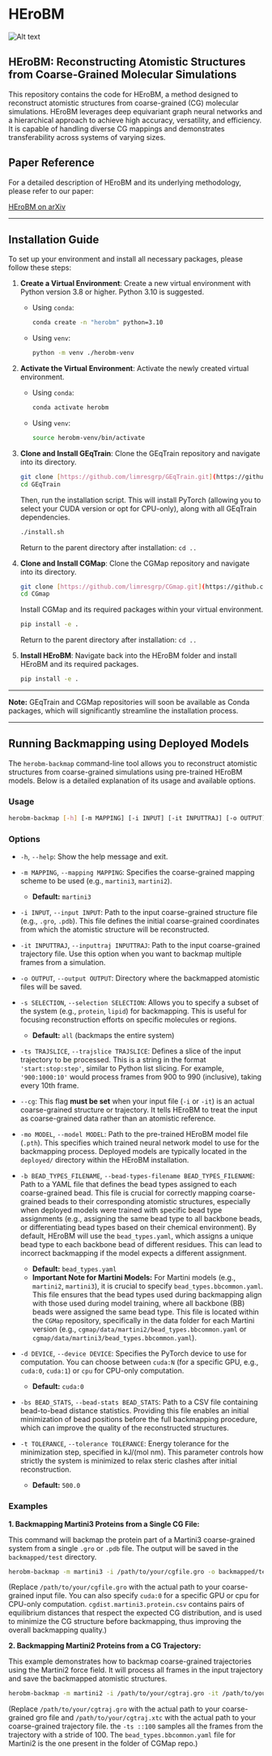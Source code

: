 # HEroBM

![Alt text](logo.svg?raw=true "HEroBM")

## HEroBM: Reconstructing Atomistic Structures from Coarse-Grained Molecular Simulations

This repository contains the code for HEroBM, a method designed to reconstruct atomistic structures from coarse-grained (CG) molecular simulations. HEroBM leverages deep equivariant graph neural networks and a hierarchical approach to achieve high accuracy, versatility, and efficiency. It is capable of handling diverse CG mappings and demonstrates transferability across systems of varying sizes.

## Paper Reference

For a detailed description of HEroBM and its underlying methodology, please refer to our paper:

[HEroBM on arXiv](https://arxiv.org/abs/2404.16911)

---

## Installation Guide

To set up your environment and install all necessary packages, please follow these steps:

1.  **Create a Virtual Environment**:
    Create a new virtual environment with Python version 3.8 or higher. Python 3.10 is suggested.
    * Using `conda`:
        ```bash
        conda create -n "herobm" python=3.10
        ```
    * Using `venv`:
        ```bash
        python -m venv ./herobm-venv
        ```

2.  **Activate the Virtual Environment**:
    Activate the newly created virtual environment.
    * Using `conda`:
        ```bash
        conda activate herobm
        ```
    * Using `venv`:
        ```bash
        source herobm-venv/bin/activate
        ```

3.  **Clone and Install GEqTrain**:
    Clone the GEqTrain repository and navigate into its directory.
    ```bash
    git clone [https://github.com/limresgrp/GEqTrain.git](https://github.com/limresgrp/GEqTrain.git)
    cd GEqTrain
    ```
    Then, run the installation script. This will install PyTorch (allowing you to select your CUDA version or opt for CPU-only), along with all GEqTrain dependencies.
    ```bash
    ./install.sh
    ```
    Return to the parent directory after installation: `cd ..`

4.  **Clone and Install CGMap**:
    Clone the CGMap repository and navigate into its directory.
    ```bash
    git clone [https://github.com/limresgrp/CGmap.git](https://github.com/limresgrp/CGmap.git)
    cd CGmap
    ```
    Install CGMap and its required packages within your virtual environment.
    ```bash
    pip install -e .
    ```
    Return to the parent directory after installation: `cd ..`

5.  **Install HEroBM**:
    Navigate back into the HEroBM folder and install HEroBM and its required packages.
    ```bash
    pip install -e .
    ```

---

**Note:** GEqTrain and CGMap repositories will soon be available as Conda packages, which will significantly streamline the installation process.

---

## Running Backmapping using Deployed Models

The `herobm-backmap` command-line tool allows you to reconstruct atomistic structures from coarse-grained simulations using pre-trained HEroBM models. Below is a detailed explanation of its usage and available options.

### Usage

```bash
herobm-backmap [-h] [-m MAPPING] [-i INPUT] [-it INPUTTRAJ] [-o OUTPUT] [-s SELECTION] [-ts TRAJSLICE] [--cg] [-mo MODEL] [-b BEAD_TYPES_FILENAME] [-d DEVICE] [-bs BEAD_STATS] [-t TOLERANCE]
```

### Options

* `-h`, `--help`: Show the help message and exit.

* `-m MAPPING`, `--mapping MAPPING`:
    Specifies the coarse-grained mapping scheme to be used (e.g., `martini3`, `martini2`).
    * **Default:** `martini3`

* `-i INPUT`, `--input INPUT`:
    Path to the input coarse-grained structure file (e.g., `.gro`, `.pdb`). This file defines the initial coarse-grained coordinates from which the atomistic structure will be reconstructed.

* `-it INPUTTRAJ`, `--inputtraj INPUTTRAJ`:
    Path to the input coarse-grained trajectory file. Use this option when you want to backmap multiple frames from a simulation.

* `-o OUTPUT`, `--output OUTPUT`:
    Directory where the backmapped atomistic files will be saved.

* `-s SELECTION`, `--selection SELECTION`:
    Allows you to specify a subset of the system (e.g., `protein`, `lipid`) for backmapping. This is useful for focusing reconstruction efforts on specific molecules or regions.
    * **Default:** `all` (backmaps the entire system)

* `-ts TRAJSLICE`, `--trajslice TRAJSLICE`:
    Defines a slice of the input trajectory to be processed. This is a string in the format `'start:stop:step'`, similar to Python list slicing. For example, `'900:1000:10'` would process frames from 900 to 990 (inclusive), taking every 10th frame.

* `--cg`:
    This flag **must be set** when your input file (`-i` or `-it`) is an actual coarse-grained structure or trajectory. It tells HEroBM to treat the input as coarse-grained data rather than an atomistic reference.

* `-mo MODEL`, `--model MODEL`:
    Path to the pre-trained HEroBM model file (`.pth`). This specifies which trained neural network model to use for the backmapping process. Deployed models are typically located in the `deployed/` directory within the HEroBM installation.

* `-b BEAD_TYPES_FILENAME`, `--bead-types-filename BEAD_TYPES_FILENAME`:
    Path to a YAML file that defines the bead types assigned to each coarse-grained bead. This file is crucial for correctly mapping coarse-grained beads to their corresponding atomistic structures, especially when deployed models were trained with specific bead type assignments (e.g., assigning the same bead type to all backbone beads, or differentiating bead types based on their chemical environment). By default, HEroBM will use the `bead_types.yaml`, which assigns a unique bead type to each backbone bead of different residues. This can lead to incorrect backmapping if the model expects a different assignment.
    * **Default:** `bead_types.yaml`
    * **Important Note for Martini Models:** For Martini models (e.g., `martini2`, `martini3`), it is crucial to specify `bead_types.bbcommon.yaml`. This file ensures that the bead types used during backmapping align with those used during model training, where all backbone (BB) beads were assigned the same bead type. This file is located within the `CGMap` repository, specifically in the data folder for each Martini version (e.g., `cgmap/data/martini2/bead_types.bbcommon.yaml` or `cgmap/data/martini3/bead_types.bbcommon.yaml`).

* `-d DEVICE`, `--device DEVICE`:
    Specifies the PyTorch device to use for computation. You can choose between `cuda:N` (for a specific GPU, e.g., `cuda:0`, `cuda:1`) or `cpu` for CPU-only computation.
    * **Default:** `cuda:0`

* `-bs BEAD_STATS`, `--bead-stats BEAD_STATS`:
    Path to a CSV file containing bead-to-bead distance statistics. Providing this file enables an initial minimization of bead positions before the full backmapping procedure, which can improve the quality of the reconstructed structures.

* `-t TOLERANCE`, `--tolerance TOLERANCE`:
    Energy tolerance for the minimization step, specified in kJ/(mol nm). This parameter controls how strictly the system is minimized to relax steric clashes after initial reconstruction.
    * **Default:** `500.0`

### Examples

**1. Backmapping Martini3 Proteins from a Single CG File:**

This command will backmap the protein part of a Martini3 coarse-grained system from a single `.gro` or `.pdb` file. The output will be saved in the `backmapped/test` directory.

```bash
herobm-backmap -m martini3 -i /path/to/your/cgfile.gro -o backmapped/test -s protein --cg -mo deployed/martini3.protein.v2.pth -d cuda:0 -b bead_types.bbcommon.yaml -bs cgdist.martini3.protein.csv
```

(Replace `/path/to/your/cgfile.gro` with the actual path to your coarse-grained input file. You can also specify `cuda:0` for a specific GPU or cpu for CPU-only computation. `cgdist.martini3.protein.csv` contains pairs of equilibrium distances that respect the expected CG distribution, and is used to minimize the CG structure before backmapping, thus improving the overall backmapping quality.)

**2. Backmapping Martini2 Proteins from a CG Trajectory:**

This example demonstrates how to backmap coarse-grained trajectories using the Martini2 force field. It will process all frames in the input trajectory and save the backmapped atomistic structures.

```bash
herobm-backmap -m martini2 -i /path/to/your/cgtraj.gro -it /path/to/your/cgtraj.xtc -ts ::100 -o backmapped/test -s protein --cg -mo deployed/martini2.protein.v2.pth -d cuda:0 -b bead_types.bbcommon.yaml -bs cgdist.martini2.protein.csv
```

(Replace `/path/to/your/cgtraj.gro` with the actual path to your coarse-grained gro file and `/path/to/your/cgtraj.xtc` with the actual path to your coarse-grained trajectory file. the `-ts ::100` samples all the frames from the trajectory with a stride of 100. The `bead_types.bbcommon.yaml` file for Martini2 is the one present in the folder of CGMap repo.)